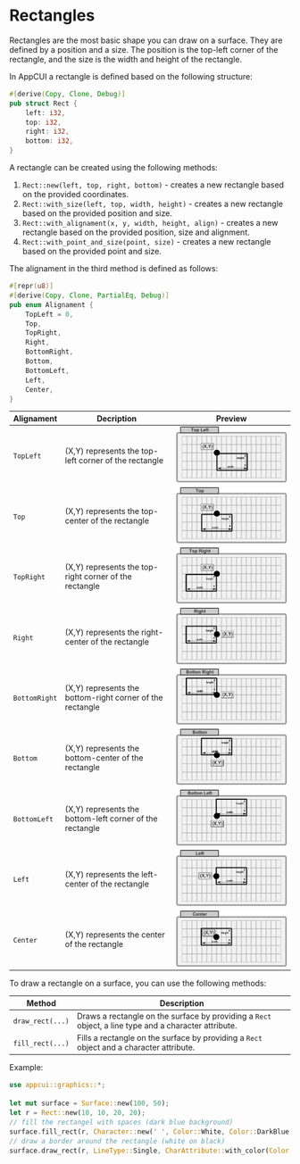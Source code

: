 # Rectangles

Rectangles are the most basic shape you can draw on a surface. They are defined by a position and a size. The position is the top-left corner of the rectangle, and the size is the width and height of the rectangle.

In AppCUI a rectangle is defined based on the following structure:

```rust
#[derive(Copy, Clone, Debug)]
pub struct Rect {
    left: i32,
    top: i32,
    right: i32,
    bottom: i32,
}
```

A rectangle can be created using the following methods:
1. `Rect::new(left, top, right, bottom)` - creates a new rectangle based on the provided coordinates.
2. `Rect::with_size(left, top, width, height)` - creates a new rectangle based on the provided position and size.
3. `Rect::with_alignament(x, y, width, height, align)` - creates a new rectangle based on the provided position, size and alignment.
4. `Rect::with_point_and_size(point, size)` - creates a new rectangle based on the provided point and size. 

The alignament in the third method is defined as follows:

```rust
#[repr(u8)]
#[derive(Copy, Clone, PartialEq, Debug)]
pub enum Alignament {
    TopLeft = 0,
    Top,
    TopRight,
    Right,
    BottomRight,
    Bottom,
    BottomLeft,
    Left,
    Center,
}
```

| Alignament    | Decription                                                | Preview                                   |
| ------------- | --------------------------------------------------------- | ----------------------------------------- |
| `TopLeft`     | (X,Y) represents the top-left corner of the rectangle     | ![TopLeft](img/rect_top_left.png)         |
| `Top`         | (X,Y) represents the top-center of the rectangle          | ![Top](img/rect_top.png)                  |
| `TopRight`    | (X,Y) represents the top-right corner of the rectangle    | ![TopRight](img/rect_top_right.png)       |
| `Right`       | (X,Y) represents the right-center of the rectangle        | ![Right](img/rect_right.png)              |
| `BottomRight` | (X,Y) represents the bottom-right corner of the rectangle | ![BottomRight](img/rect_bottom_right.png) |
| `Bottom`      | (X,Y) represents the bottom-center of the rectangle       | ![Bottom](img/rect_bottom.png)            |
| `BottomLeft`  | (X,Y) represents the bottom-left corner of the rectangle  | ![BottomLeft](img/rect_bottom_left.png)   |
| `Left`        | (X,Y) represents the left-center of the rectangle         | ![Left](img/rect_left.png)                |
| `Center`      | (X,Y) represents the center of the rectangle              | ![Center](img/rect_center.png)            |


To draw a rectangle on a surface, you can use the following methods:

| Method           | Description                                                                                           |
| ---------------- | ----------------------------------------------------------------------------------------------------- |
| `draw_rect(...)` | Draws a rectangle on the surface by providing a `Rect` object, a line type and a character attribute. |
| `fill_rect(...)` | Fills a rectangle on the surface by providing a `Rect` object and a character attribute.              |

Example:

```rust
use appcui::graphics::*;

let mut surface = Surface::new(100, 50);
let r = Rect::new(10, 10, 20, 20);
// fill the rectangel with spaces (dark blue background)
surface.fill_rect(r, Character::new(' ', Color::White, Color::DarkBlue, CharFlags::None));
// draw a border around the rectangle (white on black)
surface.draw_rect(r, LineType::Single, CharAttribute::with_color(Color::White, Color::Black));
```